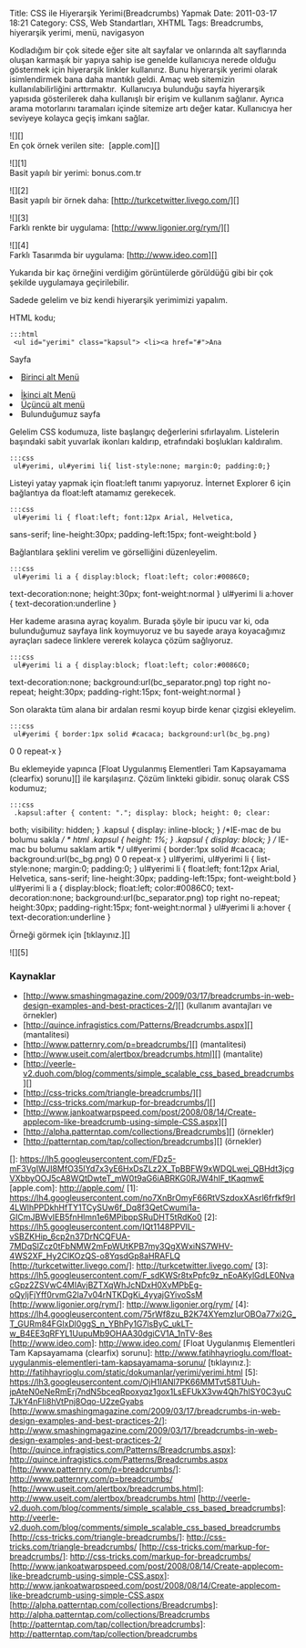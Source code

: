 Title: CSS ile Hiyerarşik Yerimi(Breadcrumbs) Yapmak
Date: 2011-03-17 18:21
Category: CSS, Web Standartları, XHTML
Tags: Breadcrumbs, hiyerarşik yerimi, menü, navigasyon

Kodladığım bir çok sitede eğer site alt sayfalar ve onlarında alt
sayflarında oluşan karmaşık bir yapıya sahip ise genelde kullanıcıya
nerede olduğu göstermek için hiyerarşik linkler kullanırız. Bunu
hiyerarşik yerimi olarak isimlendirmek bana daha mantıklı geldi. Amaç
web sitemizin kullanılabilirliğini arttırmaktır.  Kullanıcıya bulunduğu
sayfa hiyerarşik yapısıda gösterilerek daha kullanışlı bir erişim ve
kullanım sağlanır. Ayrıca arama motorlarını taramaları içinde sitemize
artı değer katar. Kullanıcıya her seviyeye kolayca geçiş imkanı sağlar.

![][]  
En çok örnek verilen site:  [apple.com][]

![][1]  
Basit yapılı bir yerimi: bonus.com.tr

![][2]  
Basit yapılı bir örnek daha: [http://turkcetwitter.livego.com/][]

![][3]  
Farklı renkte bir uygulama: [http://www.ligonier.org/rym/][]

![][4]  
Farklı Tasarımda bir uygulama: [http://www.ideo.com][]

Yukarıda bir kaç örneğini verdiğim görüntülerde görüldüğü gibi bir çok
şekilde uygulamaya geçirilebilir.

Sadede gelelim ve biz kendi hiyerarşik yerimimizi yapalım.

HTML kodu;

	:::html
	 <ul id="yerimi" class="kapsul"> <li><a href="#">Ana
Sayfa</a></li> <li><a href="#">Birinci alt Menü</a></li>
<li><a href="#">İkinci alt Menü</a></li> <li><a
href="#">Üçüncü alt menü</a></li> <li>Bulunduğumuz sayfa</li>
</ul> 

Gelelim CSS kodumuza, liste başlangıç değerlerini sıfırlayalım.
Listelerin başındaki sabit yuvarlak ikonları kaldırıp, etrafındaki
boşlukları kaldıralım.

	:::css
	 ul#yerimi, ul#yerimi li{ list-style:none; margin:0; padding:0;}


Listeyi yatay yapmak için float:left tanımı yapıyoruz. İnternet Explorer
6 için bağlantıya da float:left atamamız gerekecek.

	:::css
	 ul#yerimi li { float:left; font:12px Arial, Helvetica,
sans-serif; line-height:30px; padding-left:15px; font-weight:bold }


Bağlantılara şeklini verelim ve görselliğini düzenleyelim.

	:::css
	 ul#yerimi li a { display:block; float:left; color:#0086C0;
text-decoration:none; height:30px; font-weight:normal } ul#yerimi li
a:hover { text-decoration:underline } 

Her kademe arasına ayraç koyalım. Burada şöyle bir ipucu var ki, oda
bulunduğumuz sayfaya link koymuyoruz ve bu sayede araya koyacağımız
ayraçları sadece linklere vererek kolayca çözüm sağlıyoruz.

	:::css
	 ul#yerimi li a { display:block; float:left; color:#0086C0;
text-decoration:none; background:url(bc_separator.png) top right
no-repeat; height:30px; padding-right:15px; font-weight:normal } 

Son olarakta tüm alana bir ardalan resmi koyup birde kenar çizgisi
ekleyelim.

	:::css
	 ul#yerimi { border:1px solid #cacaca; background:url(bc_bg.png)
0 0 repeat-x } 

Bu eklemeyide yapınca [Float Uygulanmış Elementleri Tam Kapsayamama
(clearfix) sorunu][] ile karşılaşırız. Çözüm linkteki gibidir. sonuç
olarak CSS kodumuz;  

	:::css
	 .kapsul:after { content: "."; display: block; height: 0; clear:
both; visibility: hidden; } .kapsul { display: inline-block; } /*IE-mac
de bu bolumu sakla  */ * html .kapsul { height: 1%; } .kapsul {
display: block; } /* IE-mac bu bolumu saklam artik */ ul#yerimi {
border:1px solid #cacaca; background:url(bc_bg.png) 0 0 repeat-x }
ul#yerimi, ul#yerimi li { list-style:none; margin:0; padding:0; }
ul#yerimi li { float:left; font:12px Arial, Helvetica, sans-serif;
line-height:30px; padding-left:15px; font-weight:bold } ul#yerimi li a
{ display:block; float:left; color:#0086C0; text-decoration:none;
background:url(bc_separator.png) top right no-repeat; height:30px;
padding-right:15px; font-weight:normal } ul#yerimi li a:hover {
text-decoration:underline } 

Örneği görmek için [tıklayınız.][]

![][5]

### Kaynaklar

-   [http://www.smashingmagazine.com/2009/03/17/breadcrumbs-in-web-design-examples-and-best-practices-2/][]
    (kullanım avantajları ve örnekler)
-   [http://quince.infragistics.com/Patterns/Breadcrumbs.aspx][]
    (mantalitesi)
-   [http://www.patternry.com/p=breadcrumbs/][] (mantalitesi)
-   [http://www.useit.com/alertbox/breadcrumbs.html][] (mantalite)
-   [http://veerle-v2.duoh.com/blog/comments/simple_scalable_css_based_breadcrumbs][]
-   [http://css-tricks.com/triangle-breadcrumbs/][]
-   [http://css-tricks.com/markup-for-breadcrumbs/][]
-   [http://www.jankoatwarpspeed.com/post/2008/08/14/Create-applecom-like-breadcrumb-using-simple-CSS.aspx][]
-   [http://alpha.patterntap.com/collections/Breadcrumbs][] (örnekler)
-   [http://patterntap.com/tap/collection/breadcrumbs][] (örnekler)

</p>

  []: https://lh5.googleusercontent.com/FDz5-mF3VgIWJI8MfO35IYd7x3yE6HxDsZLz2X_TpBBFW9xWDQLwej_QBHdt3jcgVXbbyOOJ5cA8WQtDwteT_mW0t9aG6iABRKG0RJW4hIF_tKaqmwE
  [apple.com]: http://apple.com/
  [1]: https://lh4.googleusercontent.com/no7XnBrOmyF66RtVSzdoxXAsrl6frfkf9rI4LWlhPPDkhHfTY1TCySUw6f_Dq8f3QetCwumi1a-GICmJBWvIEB5fnHlmn1e6MPibppSRuDHT5tRdKo0
  [2]: https://lh5.googleusercontent.com/IQt1148PPVIL-vSBZKHip_6cp2n37DrNCQFUA-7MDqSlZcz0tFbNMW2mFpWUtKPB7my3QgXWxiNS7WHV-4WS2XF_Hy2ClKOzQS-o8YqsdGp8aHRAFLQ
  [http://turkcetwitter.livego.com/]: http://turkcetwitter.livego.com/
  [3]: https://lh5.googleusercontent.com/F_sdKWSr8txPpfc9z_nEoAKylGdLE0NvacGpz2ZSVwC4MIAvjBZTXqWhJcNDxH0XvMPbEg-oQyIjFjYff0rvmG2la7v04rNTKDgKi_4yyajGYivoSsM
  [http://www.ligonier.org/rym/]: http://www.ligonier.org/rym/
  [4]: https://lh4.googleusercontent.com/75rWf8zu_B2K74XYemzIurOBOa77xi2G_T_GURm84FGlxDl0ggS_n_YBhPy1G7lsByC_ukLT-w_B4EE3qRFYL1UupuMb9OHAA30dgiCV1A_1nTV-8es
  [http://www.ideo.com]: http://www.ideo.com/
  [Float Uygulanmış Elementleri Tam Kapsayamama (clearfix) sorunu]: http://www.fatihhayrioglu.com/float-uygulanmis-elementleri-tam-kapsayamama-sorunu/
  [tıklayınız.]: http://fatihhayrioglu.com/static/dokumanlar/yerimi/yerimi.html
  [5]: https://lh3.googleusercontent.com/OjH1IANl7PK66MMTvt58TUuh-jpAteN0eNeRmErj7ndN5bceqRpoxyqz1gox1LsEFUkX3vw4Qh7hISY0C3yuCTJkY4nFIi8hVtPnj8Oqo-U2zeGyabs
  [http://www.smashingmagazine.com/2009/03/17/breadcrumbs-in-web-design-examples-and-best-practices-2/]: http://www.smashingmagazine.com/2009/03/17/breadcrumbs-in-web-design-examples-and-best-practices-2/
  [http://quince.infragistics.com/Patterns/Breadcrumbs.aspx]: http://quince.infragistics.com/Patterns/Breadcrumbs.aspx
  [http://www.patternry.com/p=breadcrumbs/]: http://www.patternry.com/p=breadcrumbs/
  [http://www.useit.com/alertbox/breadcrumbs.html]: http://www.useit.com/alertbox/breadcrumbs.html
  [http://veerle-v2.duoh.com/blog/comments/simple_scalable_css_based_breadcrumbs]: http://veerle-v2.duoh.com/blog/comments/simple_scalable_css_based_breadcrumbs
  [http://css-tricks.com/triangle-breadcrumbs/]: http://css-tricks.com/triangle-breadcrumbs/
  [http://css-tricks.com/markup-for-breadcrumbs/]: http://css-tricks.com/markup-for-breadcrumbs/
  [http://www.jankoatwarpspeed.com/post/2008/08/14/Create-applecom-like-breadcrumb-using-simple-CSS.aspx]: http://www.jankoatwarpspeed.com/post/2008/08/14/Create-applecom-like-breadcrumb-using-simple-CSS.aspx
  [http://alpha.patterntap.com/collections/Breadcrumbs]: http://alpha.patterntap.com/collections/Breadcrumbs
  [http://patterntap.com/tap/collection/breadcrumbs]: http://patterntap.com/tap/collection/breadcrumbs
